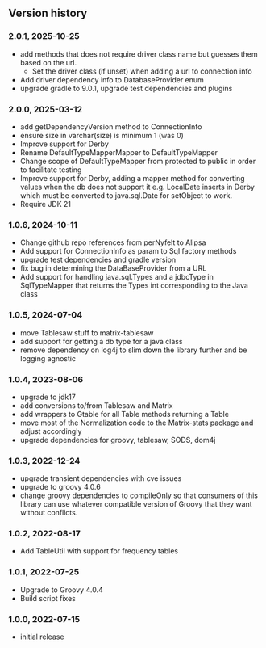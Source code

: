 ## Version history

### 2.0.1, 2025-10-25
- add methods that does not require driver class name but guesses them based on the url.
  - Set the driver class (if unset) when adding a url to connection info
- Add driver dependency info to DatabaseProvider enum
- upgrade gradle to 9.0.1, upgrade test dependencies and plugins

### 2.0.0, 2025-03-12
- add getDependencyVersion method to ConnectionInfo
- ensure size in varchar(size) is minimum 1 (was 0)
- Improve support for Derby
- Rename DefaultTypeMapperMapper to DefaultTypeMapper
- Change scope of DefaultTypeMapper from protected to public in order to facilitate testing
- Improve support for Derby, adding a mapper method for converting values when the db does not support it
e.g. LocalDate inserts in Derby which must be converted to java.sql.Date for setObject to work.
- Require JDK 21

### 1.0.6, 2024-10-11
- Change github repo references from perNyfelt to Alipsa
- Add support for ConnectionInfo as param to Sql factory methods
- upgrade test dependencies and gradle version
- fix bug in determining the DataBaseProvider from a URL
- Add support for handling java.sql.Types and a jdbcType in SqlTypeMapper
  that returns the Types int corresponding to the Java class

### 1.0.5, 2024-07-04
- move Tablesaw stuff to matrix-tablesaw
- add support for getting a db type for a java class
- remove dependency on log4j to slim down the library further and be logging agnostic

### 1.0.4, 2023-08-06
- upgrade to jdk17
- add conversions to/from Tablesaw and Matrix
- add wrappers to Gtable for all Table methods returning a Table
- move most of the Normalization code to the Matrix-stats package and adjust accordingly
- upgrade dependencies for groovy, tablesaw, SODS, dom4j

### 1.0.3, 2022-12-24
- upgrade transient dependencies with cve issues
- upgrade to groovy 4.0.6
- change groovy dependencies to compileOnly so that consumers of this library
  can use whatever compatible version of Groovy that they want without conflicts.

### 1.0.2, 2022-08-17
- Add TableUtil with support for frequency tables

### 1.0.1, 2022-07-25
- Upgrade to Groovy 4.0.4
- Build script fixes

### 1.0.0, 2022-07-15
- initial release